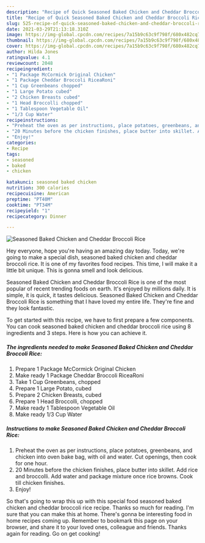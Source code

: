 ```yaml
---
description: "Recipe of Quick Seasoned Baked Chicken and Cheddar Broccoli Rice"
title: "Recipe of Quick Seasoned Baked Chicken and Cheddar Broccoli Rice"
slug: 525-recipe-of-quick-seasoned-baked-chicken-and-cheddar-broccoli-rice
date: 2021-03-29T21:13:18.310Z
image: https://img-global.cpcdn.com/recipes/7a15b9c63c9f798f/680x482cq70/seasoned-baked-chicken-and-cheddar-broccoli-rice-recipe-main-photo.jpg
thumbnail: https://img-global.cpcdn.com/recipes/7a15b9c63c9f798f/680x482cq70/seasoned-baked-chicken-and-cheddar-broccoli-rice-recipe-main-photo.jpg
cover: https://img-global.cpcdn.com/recipes/7a15b9c63c9f798f/680x482cq70/seasoned-baked-chicken-and-cheddar-broccoli-rice-recipe-main-photo.jpg
author: Hilda Jones
ratingvalue: 4.1
reviewcount: 2048
recipeingredient:
- "1 Package McCormick Original Chicken"
- "1 Package Cheddar Broccoli RiceaRoni"
- "1 Cup Greenbeans chopped"
- "1 Large Potato cubed"
- "2 Chicken Breasts cubed"
- "1 Head Broccolli chopped"
- "1 Tablespoon Vegetable Oil"
- "1/3 Cup Water"
recipeinstructions:
- "Preheat the oven as per instructions, place potatoes, greenbeans, and chicken into oven bake bag, with oil and water. Cut openings, then cook for one hour."
- "20 Minutes before the chicken finishes, place butter into skillet. Add rice and broccolli. Add water and package mixture once rice browns. Cook till chicken finishes."
- "Enjoy!"
categories:
- Recipe
tags:
- seasoned
- baked
- chicken

katakunci: seasoned baked chicken 
nutrition: 300 calories
recipecuisine: American
preptime: "PT40M"
cooktime: "PT34M"
recipeyield: "1"
recipecategory: Dinner

---
```



![Seasoned Baked Chicken and Cheddar Broccoli Rice](https://img-global.cpcdn.com/recipes/7a15b9c63c9f798f/680x482cq70/seasoned-baked-chicken-and-cheddar-broccoli-rice-recipe-main-photo.jpg)

Hey everyone, hope you're having an amazing day today. Today, we're going to make a special dish, seasoned baked chicken and cheddar broccoli rice. It is one of my favorites food recipes. This time, I will make it a little bit unique. This is gonna smell and look delicious.

Seasoned Baked Chicken and Cheddar Broccoli Rice is one of the most popular of recent trending foods on earth. It's enjoyed by millions daily. It is simple, it is quick, it tastes delicious. Seasoned Baked Chicken and Cheddar Broccoli Rice is something that I have loved my entire life. They're fine and they look fantastic.




To get started with this recipe, we have to first prepare a few components. You can cook seasoned baked chicken and cheddar broccoli rice using 8 ingredients and 3 steps. Here is how you can achieve it.

<!--inarticleads1-->

##### The ingredients needed to make Seasoned Baked Chicken and Cheddar Broccoli Rice:

1. Prepare 1 Package McCormick Original Chicken
1. Make ready 1 Package Cheddar Broccoli RiceaRoni
1. Take 1 Cup Greenbeans, chopped
1. Prepare 1 Large Potato, cubed
1. Prepare 2 Chicken Breasts, cubed
1. Prepare 1 Head Broccolli, chopped
1. Make ready 1 Tablespoon Vegetable Oil
1. Make ready 1/3 Cup Water




<!--inarticleads2-->

##### Instructions to make Seasoned Baked Chicken and Cheddar Broccoli Rice:

1. Preheat the oven as per instructions, place potatoes, greenbeans, and chicken into oven bake bag, with oil and water. Cut openings, then cook for one hour.
1. 20 Minutes before the chicken finishes, place butter into skillet. Add rice and broccolli. Add water and package mixture once rice browns. Cook till chicken finishes.
1. Enjoy!




So that's going to wrap this up with this special food seasoned baked chicken and cheddar broccoli rice recipe. Thanks so much for reading. I'm sure that you can make this at home. There's gonna be interesting food in home recipes coming up. Remember to bookmark this page on your browser, and share it to your loved ones, colleague and friends. Thanks again for reading. Go on get cooking!
